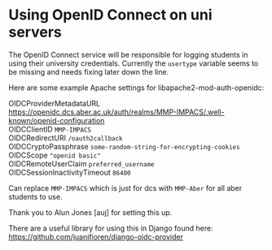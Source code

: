 # Using OpenID Connect on uni servers

The OpenID Connect service will be responsible for logging students in using their university credentials. Currently the `usertype` variable seems to be missing and needs fixing later down the line.  

Here are some example Apache settings for libapache2-mod-auth-openidc:

OIDCProviderMetadataURL <https://openidc.dcs.aber.ac.uk/auth/realms/MMP-IMPACS/.well-known/openid-configuration> \
OIDCClientID `MMP-IMPACS` \
OIDCRedirectURI `/oauth2callback` \
OIDCCryptoPassphrase `some-random-string-for-encrypting-cookies` \
OIDCScope `"openid basic"` \
OIDCRemoteUserClaim `preferred_username` \
OIDCSessionInactivityTimeout `86400`

Can replace `MMP-IMPACS` which is just for dcs with `MMP-Aber` for all aber students to use.

Thank you to Alun Jones [auj] for setting this up.  

There are a useful library for using this in Django found here: <https://github.com/juanifioren/django-oidc-provider>
